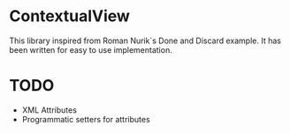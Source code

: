 ContextualView
==============
This library inspired from Roman Nurik`s Done and Discard example. It has been written for easy to use implementation.

TODO
==============
* XML Attributes
* Programmatic setters for attributes
